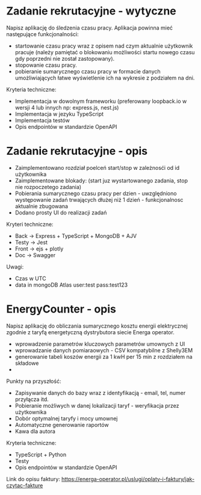 # Zadanie rekrutacyjne - wytyczne

Napisz aplikację do śledzenia czasu pracy. Aplikacja powinna mieć następujące funkcjonalności:

-  startowanie czasu pracy wraz z opisem nad czym aktualnie użytkownik pracuje (należy pamiętać o blokowaniu możliwości startu nowego czasu gdy poprzedni nie został zastopowany).
-  stopowanie czasu pracy.
-  pobieranie sumarycznego czasu pracy w formacie danych umożliwiających łatwe wyświetlenie ich na wykresie z podziałem na dni.

Kryteria techniczne:

-  Implementacja w dowolnym frameworku (preferowany loopback.io w wersji 4 lub innych np: express.js, nest.js)
-  Implementacja w jezyku TypeScript
-  Implementacja testów
-  Opis endpointów w standardzie OpenAPI

# Zadanie rekrutacyjne - opis

-  Zaimplementowano rozdział poelceń start/stop w zależnosći od id użytkownika
-  Zaimplementowane blokady: (start juz wystartowanego zadania, stop nie rozpoczetego zadania)
-  Pobierania sumarycznego czasu pracy per dzien - uwzględniono występowanie zadań trwających dłużej niż 1 dzień - funkcjonalnosc aktualnie zbugowana
-  Dodano prosty UI do realizacji zadań

Kryteri techniczne:

-  Back -> Express + TypeScript + MongoDB + AJV
-  Testy -> Jest
-  Front -> ejs + plotly
-  Doc -> Swagger

Uwagi:

-  Czas w UTC
-  data in mongoDB Atlas user:test pass:test123

# EnergyCounter - opis

Napisz aplikację do obliczania sumarycznego kosztu energii elektrycznej zgodnie z taryfą energetyczną dystrybutora siecie Energa operator.

-  wprowadzenie parametrów kluczowych parametrów umownych z UI
-  wprowadzanie danych pomiaraowych - CSV kompatybilne z Shelly3EM
-  generowanie tabeli koszów energii za 1 kwH per 15 min z rozdziałem na składowe
-

Punkty na przyszłość:

-  Zapisywanie danych do bazy wraz z identyfikacją - email, tel, numer przyłącza itd.
-  Pobieranie możliwych w danej lokalizacji taryf - weryfikacja przez użytkownika
-  Dobór optymalnej taryfy i mocy umownej
-  Automatyczne generowanie raportów
-  Kawa dla autora

Kryteria techniczne:

-  TypeScript + Python
-  Testy
-  Opis endpointów w standardzie OpenAPI

Link do opisu faktury:
https://energa-operator.pl/uslugi/oplaty-i-faktury/jak-czytac-fakture
